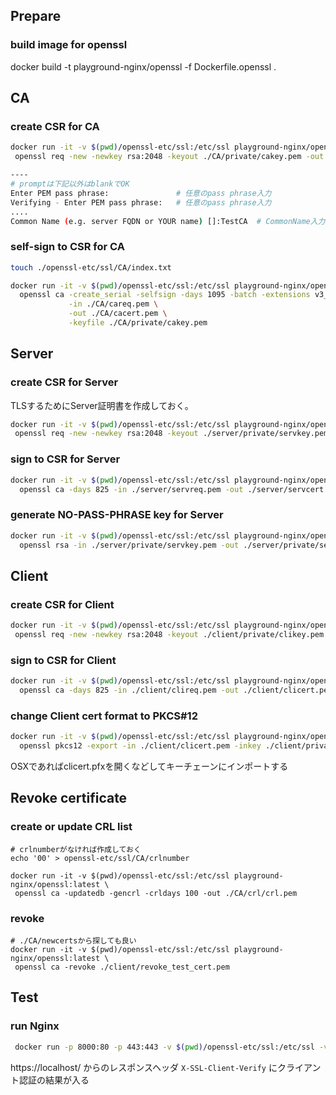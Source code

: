 ## Prepare
### build image for openssl
docker build -t playground-nginx/openssl -f Dockerfile.openssl .

## CA
### create CSR for CA
```bash
docker run -it -v $(pwd)/openssl-etc/ssl:/etc/ssl playground-nginx/openssl:latest \
 openssl req -new -newkey rsa:2048 -keyout ./CA/private/cakey.pem -out ./CA/careq.pem

----
# promptは下記以外はblankでOK
Enter PEM pass phrase:               # 任意のpass phrase入力
Verifying - Enter PEM pass phrase:   # 任意のpass phrase入力
....
Common Name (e.g. server FQDN or YOUR name) []:TestCA  # CommonName入力
```

### self-sign to CSR for CA
```bash
touch ./openssl-etc/ssl/CA/index.txt

docker run -it -v $(pwd)/openssl-etc/ssl:/etc/ssl playground-nginx/openssl:latest \
  openssl ca -create_serial -selfsign -days 1095 -batch -extensions v3_ca \
             -in ./CA/careq.pem \
             -out ./CA/cacert.pem \
             -keyfile ./CA/private/cakey.pem
```

## Server
### create CSR for Server
TLSするためにServer証明書を作成しておく。

```bash
docker run -it -v $(pwd)/openssl-etc/ssl:/etc/ssl playground-nginx/openssl:latest \
 openssl req -new -newkey rsa:2048 -keyout ./server/private/servkey.pem -out ./server/servreq.pem
```

### sign to CSR for Server
```bash
docker run -it -v $(pwd)/openssl-etc/ssl:/etc/ssl playground-nginx/openssl:latest \
  openssl ca -days 825 -in ./server/servreq.pem -out ./server/servcert.pem -extensions server_ext
```

### generate NO-PASS-PHRASE key for Server
```bash
docker run -it -v $(pwd)/openssl-etc/ssl:/etc/ssl playground-nginx/openssl:latest \
  openssl rsa -in ./server/private/servkey.pem -out ./server/private/servkey-nopass.pem
```

## Client
### create CSR for Client

```bash
docker run -it -v $(pwd)/openssl-etc/ssl:/etc/ssl playground-nginx/openssl:latest \
 openssl req -new -newkey rsa:2048 -keyout ./client/private/clikey.pem -out ./client/clireq.pem
```

### sign to CSR for Client
```bash
docker run -it -v $(pwd)/openssl-etc/ssl:/etc/ssl playground-nginx/openssl:latest \
  openssl ca -days 825 -in ./client/clireq.pem -out ./client/clicert.pem -extensions client_ext
```

### change Client cert format to PKCS#12
```bash
docker run -it -v $(pwd)/openssl-etc/ssl:/etc/ssl playground-nginx/openssl:latest \
  openssl pkcs12 -export -in ./client/clicert.pem -inkey ./client/private/clikey.pem -out ./client/clicert.pfx
```

OSXであればclicert.pfxを開くなどしてキーチェーンにインポートする

## Revoke certificate
### create or update CRL list
```
# crlnumberがなければ作成しておく
echo '00' > openssl-etc/ssl/CA/crlnumber

docker run -it -v $(pwd)/openssl-etc/ssl:/etc/ssl playground-nginx/openssl:latest \
 openssl ca -updatedb -gencrl -crldays 100 -out ./CA/crl/crl.pem
```

### revoke
```
# ./CA/newcertsから探しても良い
docker run -it -v $(pwd)/openssl-etc/ssl:/etc/ssl playground-nginx/openssl:latest \
 openssl ca -revoke ./client/revoke_test_cert.pem
```

## Test
### run Nginx
```bash
 docker run -p 8000:80 -p 443:443 -v $(pwd)/openssl-etc/ssl:/etc/ssl -v $(pwd)/nginx-etc/nginx/conf.d:/etc/nginx/conf.d  playground-nginx:latest
```

https://localhost/ からのレスポンスヘッダ `X-SSL-Client-Verify` にクライアント認証の結果が入る
